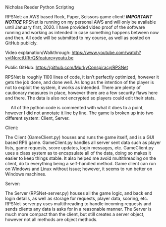 Nicholas Reeder
Python Scripting

RPSNet: an AWS based Rock, Paper, Scissors game client!
***IMPORTANT NOTICE***
RPSNet is running on my personal AWS and will only be available until January first, 2020. I have provided video proof of the software running and working as intended in case something happens between now and then. All code will be submitted to my course, as well as posted on GitHub publicly.

Video explanation/Walkthrough:
https://www.youtube.com/watch?v=tNorctURtrQ&feature=youtu.be

Public GitHub:
https://github.com/MurkyConspiracy/RPSNet

RPSNet is roughly 1100 lines of code, it isn’t perfectly optimized, however it gets the job done, and done well. As long as the intention of the player is not to exploit the system, it works as intended. There are plenty of cautionary measures in place, however there are a few security flaws here and there. The data is also not encrypted so players could edit their stats.

 
All of the python code is commented with what it does to a point, however I did not annotate it line by line. The game is broken up into two different system: Client, Server.

Client:

The Client (GameClient.py) houses and runs the game itself, and is a GUI based RPS game. GameClient.py handles all server sent data such as player lists, game requests, score updates, login messages, etc. GameClient.py uses a class system as to encapsulate all of the data, doing so makes it easier to keep things stable. It also helped me avoid multithreading on the client, do to everything being a self-handled method. Game client can run on Windows and Linux without issue; however, it seems to run better on Windows machines.

Server:

The Server (RPSNet-server.py) houses all the game logic, and back end login details, as well as storage for requests, player data, scoring, etc. RPSNet-server.py uses multithreading to handle incoming requests and sends clients any data is asks for in a reasonable manner. The Server is much more compact than the client, but still creates a server object, however not all methods are object methods.



